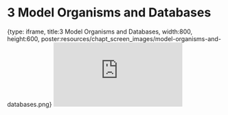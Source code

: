 # 3 Model Organisms and Databases
 
{type: iframe, title:3 Model Organisms and Databases, width:800, height:600, poster:resources/chapt_screen_images/model-organisms-and-databases.png}
![](http://science.c-moor.org/miniCURE-RNA-seq/model-organisms-and-databases.html)
 

 
